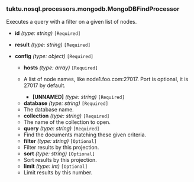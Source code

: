 ### tuktu.nosql.processors.mongodb.MongoDBFindProcessor
Executes a query with a filter on a given list of nodes.

  * **id** *(type: string)* `[Required]`

  * **result** *(type: string)* `[Required]`

  * **config** *(type: object)* `[Required]`

    * **hosts** *(type: array)* `[Required]`
    - A list of node names, like node1.foo.com:27017. Port is optional, it is 27017 by default.

      * **[UNNAMED]** *(type: string)* `[Required]`

    * **database** *(type: string)* `[Required]`
    - The database name.

    * **collection** *(type: string)* `[Required]`
    - The name of the collection to open.

    * **query** *(type: string)* `[Required]`
    - Find the documents matching these given criteria.

    * **filter** *(type: string)* `[Optional]`
    - Filter results by this projection.

    * **sort** *(type: string)* `[Optional]`
    - Sort results by this projection.

    * **limit** *(type: int)* `[Optional]`
    - Limit results by this number.

